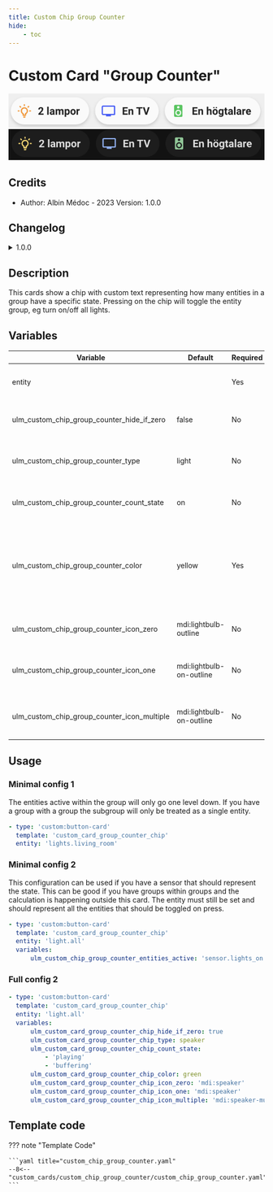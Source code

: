 ```yaml
---
title: Custom Chip Group Counter
hide:
    - toc
---
```


<!-- markdownlint-disable MD046 -->

# Custom Card "Group Counter"

![example-image-light](../../assets/img/custom_card_group_counter_chip_light.png)
![example-image-dark](../../assets/img/custom_card_group_counter_chip_dark.png)

## Credits

- Author: Albin Médoc - 2023
    Version: 1.0.0

## Changelog

<details>
  <summary>1.0.0</summary>
  Initial release
</details>

## Description

This cards show a chip with custom text representing how many entities in a group have a specific state. Pressing on the chip will toggle the entity group, eg turn on/off all lights.

## Variables

| Variable                                    | Default                  | Required | Notes                                                                                              |
| ------------------------------------------- | ------------------------ | -------- | -------------------------------------------------------------------------------------------------- |
| entity                                      |                          | Yes      | Hide chip if no entities are active.                                                               |
| ulm_custom_chip_group_counter_hide_if_zero  | false                    | No       | Hide chip if no entities are active.                                                               |
| ulm_custom_chip_group_counter_type          | light                    | No       | Specify the type of entities, used for translation                                                 |
| ulm_custom_chip_group_counter_count_state   | on                       | No       | States that should be counted                                                                      |
| ulm_custom_chip_group_counter_color         | yellow                   | Yes      | Color of the icon <br> Can choose between: `blue`, `red`, `green`, `yellow`, `pink`, `purple` <br> |
| ulm_custom_chip_group_counter_icon_zero     | mdi:lightbulb-outline    | No       | Icon when no entity's state is satisfied                                                           |
| ulm_custom_chip_group_counter_icon_one      | mdi:lightbulb-on-outline | No       | Icon when one entity's state is satisfied                                                          |
| ulm_custom_chip_group_counter_icon_multiple | mdi:lightbulb-on-outline | No       | Icon when multiple entities state is satisfied                                                     |

## Usage

### Minimal config 1

The entities active within the group will only go one level down. If you have a group with a group the subgroup will only be treated as a single entity.

```yaml
- type: 'custom:button-card'
  template: 'custom_card_group_counter_chip'
  entity: 'lights.living_room'
```

### Minimal config 2

This configuration can be used if you have a sensor that should represent the state. This can be good if you have groups within groups and the calculation is happening outside this card. The entity must still be set and should represent all the entities that should be toggled on press.

```yaml
- type: 'custom:button-card'
  template: 'custom_card_group_counter_chip'
  entity: 'light.all'
  variables:
      ulm_custom_chip_group_counter_entities_active: 'sensor.lights_on'
```

### Full config 2

```yaml
- type: 'custom:button-card'
  template: 'custom_card_group_counter_chip'
  entity: 'light.all'
  variables:
      ulm_custom_card_group_counter_chip_hide_if_zero: true
      ulm_custom_card_group_counter_chip_type: speaker
      ulm_custom_card_group_counter_chip_count_state:
          - 'playing'
          - 'buffering'
      ulm_custom_card_group_counter_chip_color: green
      ulm_custom_card_group_counter_chip_icon_zero: 'mdi:speaker'
      ulm_custom_card_group_counter_chip_icon_one: 'mdi:speaker'
      ulm_custom_card_group_counter_chip_icon_multiple: 'mdi:speaker-multiple'
```

## Template code

??? note "Template Code"

    ```yaml title="custom_chip_group_counter.yaml"
    --8<-- "custom_cards/custom_chip_group_counter/custom_chip_group_counter.yaml"
    ```
